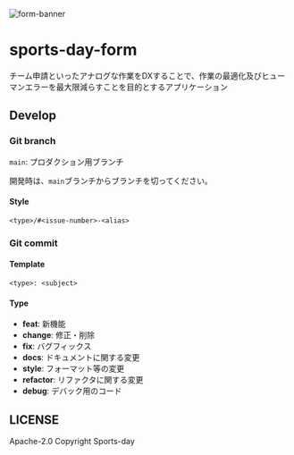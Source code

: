 ![form-banner](https://github.com/Sports-day/sports-day-form/assets/58895178/efee1c5b-4b26-4f64-a59a-e40a36c5568d)
# sports-day-form

チーム申請といったアナログな作業をDXすることで、作業の最適化及びヒューマンエラーを最大限減らすことを目的とするアプリケーション

## Develop

### Git branch

``main``: プロダクション用ブランチ

開発時は、``main``ブランチからブランチを切ってください。

#### Style

```
<type>/#<issue-number>-<alias>
```

### Git commit

#### Template

```
<type>: <subject>
```

#### Type

- **feat**: 新機能
- **change**: 修正・削除
- **fix**: バグフィックス
- **docs**: ドキュメントに関する変更
- **style**: フォーマット等の変更
- **refactor**: リファクタに関する変更
- **debug**: デバック用のコード

## LICENSE

Apache-2.0
Copyright Sports-day

